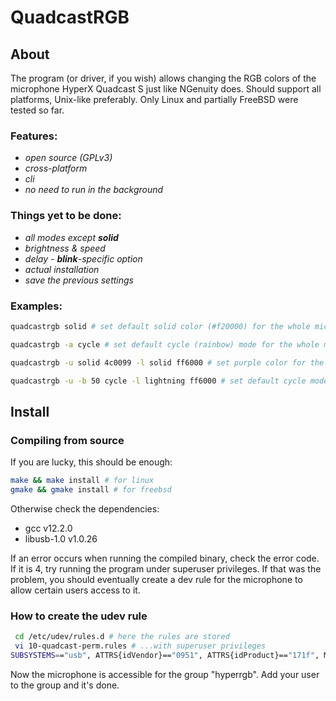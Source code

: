 # QuadcastRGB
## About
The program (or driver, if you wish) allows changing the RGB colors of the
microphone HyperX Quadcast S just like NGenuity does. Should support all
platforms, Unix-like preferably. Only Linux and partially FreeBSD were tested
so far.

### Features:
- *open source (GPLv3)*
- *cross-platform*
- *cli*
- *no need to run in the background*

### Things yet to be done:
- *all modes except **solid***
- *brightness & speed*
- *delay - **blink**-specific option*
- *actual installation*
- *save the previous settings*

### Examples:
```bash
quadcastrgb solid # set default solid color (#f20000) for the whole micro

quadcastrgb -a cycle # set default cycle (rainbow) mode for the whole micro

quadcastrgb -u solid 4c0099 -l solid ff6000 # set purple color for the upper part and yellow for the lower

quadcastrgb -u -b 50 cycle -l lightning ff6000 # set default cycle mode for the upper diode with 50% brightness and yellow lightning for the lower
```
## Install
### Compiling from source
If you are lucky, this should be enough:
```bash
make && make install # for linux
gmake && gmake install # for freebsd
```
Otherwise check the dependencies:  
 - gcc v12.2.0
 - libusb-1.0 v1.0.26

If an error occurs when running the compiled binary, check the error code. If
it is 4, try running the program under superuser privileges. If that was the
problem, you should eventually create a dev rule for the microphone to allow
certain users access to it.

### How to create the udev rule
```bash
 cd /etc/udev/rules.d # here the rules are stored
 vi 10-quadcast-perm.rules # ...with superuser privileges
SUBSYSTEMS=="usb", ATTRS{idVendor}=="0951", ATTRS{idProduct}=="171f", MODE="0660", GROUP="hyperrgb" # write this line, save & exit (:wq)
```
Now the microphone is accessible for the group "hyperrgb". Add your user to the
group and it's done.
